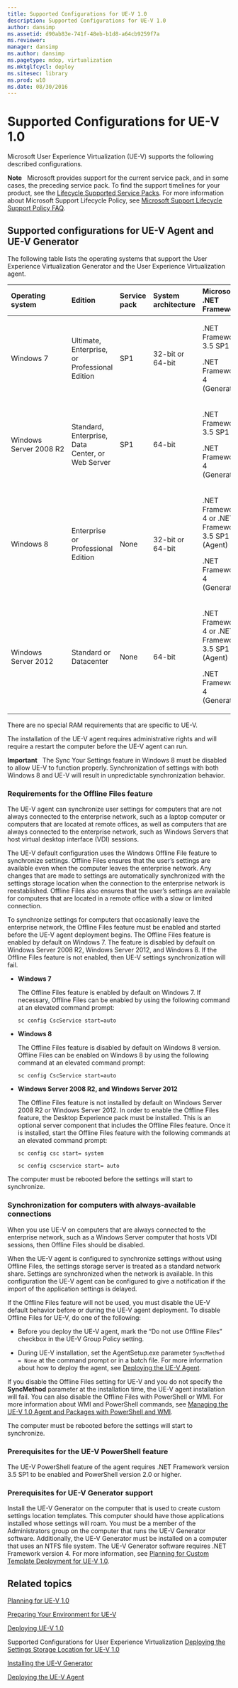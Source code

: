 ```yaml
---
title: Supported Configurations for UE-V 1.0
description: Supported Configurations for UE-V 1.0
author: dansimp
ms.assetid: d90ab83e-741f-48eb-b1d8-a64cb9259f7a
ms.reviewer: 
manager: dansimp
ms.author: dansimp
ms.pagetype: mdop, virtualization
ms.mktglfcycl: deploy
ms.sitesec: library
ms.prod: w10
ms.date: 08/30/2016
---
```



# Supported Configurations for UE-V 1.0


Microsoft User Experience Virtualization (UE-V) supports the following described configurations.

**Note**  
Microsoft provides support for the current service pack, and in some cases, the preceding service pack. To find the support timelines for your product, see the [Lifecycle Supported Service Packs](https://go.microsoft.com/fwlink/p/?LinkId=31975). For more information about Microsoft Support Lifecycle Policy, see [Microsoft Support Lifecycle Support Policy FAQ](https://go.microsoft.com/fwlink/p/?LinkId=31976).

 

## Supported configurations for UE-V Agent and UE-V Generator


The following table lists the operating systems that support the User Experience Virtualization Generator and the User Experience Virtualization agent.

<table>
<colgroup>
<col width="20%" />
<col width="20%" />
<col width="20%" />
<col width="20%" />
<col width="20%" />
</colgroup>
<thead>
<tr class="header">
<th align="left"><strong>Operating system</strong></th>
<th align="left"><strong>Edition</strong></th>
<th align="left"><strong>Service pack</strong></th>
<th align="left"><strong>System architecture</strong></th>
<th align="left"><strong>Microsoft .NET Framework</strong></th>
</tr>
</thead>
<tbody>
<tr class="odd">
<td align="left"><p>Windows 7</p></td>
<td align="left"><p>Ultimate, Enterprise, or Professional Edition</p></td>
<td align="left"><p>SP1</p></td>
<td align="left"><p>32-bit or 64-bit</p></td>
<td align="left"><p>.NET Framework 3.5 SP1</p>
<p>.NET Framework 4 (Generator)</p></td>
</tr>
<tr class="even">
<td align="left"><p>Windows Server 2008 R2</p></td>
<td align="left"><p>Standard, Enterprise, Data Center, or Web Server</p></td>
<td align="left"><p>SP1</p></td>
<td align="left"><p>64-bit</p></td>
<td align="left"><p>.NET Framework 3.5 SP1</p>
<p>.NET Framework 4 (Generator)</p></td>
</tr>
<tr class="odd">
<td align="left"><p>Windows 8</p></td>
<td align="left"><p>Enterprise or Professional Edition</p></td>
<td align="left"><p>None</p></td>
<td align="left"><p>32-bit or 64-bit</p></td>
<td align="left"><p>.NET Framework 4 or .NET Framework 3.5 SP1 (Agent)</p>
<p>.NET Framework 4 (Generator)</p></td>
</tr>
<tr class="even">
<td align="left"><p>Windows Server 2012</p></td>
<td align="left"><p>Standard or Datacenter</p></td>
<td align="left"><p>None</p></td>
<td align="left"><p>64-bit</p></td>
<td align="left"><p>.NET Framework 4 or .NET Framework 3.5 SP1 (Agent)</p>
<p>.NET Framework 4 (Generator)</p></td>
</tr>
</tbody>
</table>

 

There are no special RAM requirements that are specific to UE-V.

The installation of the UE-V agent requires administrative rights and will require a restart the computer before the UE-V agent can run.

**Important**  
The Sync Your Settings feature in Windows 8 must be disabled to allow UE-V to function properly. Synchronization of settings with both Windows 8 and UE-V will result in unpredictable synchronization behavior.

 

### <a href="" id="requirements-for-the-offline-files-feature-"></a>Requirements for the Offline Files feature

The UE-V agent can synchronize user settings for computers that are not always connected to the enterprise network, such as a laptop computer or computers that are located at remote offices, as well as computers that are always connected to the enterprise network, such as Windows Servers that host virtual desktop interface (VDI) sessions.

The UE-V default configuration uses the Windows Offline File feature to synchronize settings. Offline Files ensures that the user’s settings are available even when the computer leaves the enterprise network. Any changes that are made to settings are automatically synchronized with the settings storage location when the connection to the enterprise network is reestablished. Offline Files also ensures that the user’s settings are available for computers that are located in a remote office with a slow or limited connection.

To synchronize settings for computers that occasionally leave the enterprise network, the Offline Files feature must be enabled and started before the UE-V agent deployment begins. The Offline Files feature is enabled by default on Windows 7. The feature is disabled by default on Windows Server 2008 R2, Windows Server 2012, and Windows 8. If the Offline Files feature is not enabled, then UE-V settings synchronization will fail.

-   **Windows 7**

    The Offline Files feature is enabled by default on Windows 7. If necessary, Offline Files can be enabled by using the following command at an elevated command prompt:

    ``` syntax
    sc config CscService start=auto
    ```

-   **Windows 8**

    The Offline Files feature is disabled by default on Windows 8 version. Offline Files can be enabled on Windows 8 by using the following command at an elevated command prompt:

    ``` syntax
    sc config CscService start=auto
    ```

-   **Windows Server 2008 R2, and Windows Server 2012**

    The Offline Files feature is not installed by default on Windows Server 2008 R2 or Windows Server 2012. In order to enable the Offline Files feature, the Desktop Experience pack must be installed. This is an optional server component that includes the Offline Files feature. Once it is installed, start the Offline Files feature with the following commands at an elevated command prompt:

    ``` syntax
    sc config csc start= system
    ```

    ``` syntax
    sc config cscservice start= auto
    ```

The computer must be rebooted before the settings will start to synchronize.

### Synchronization for computers with always-available connections

When you use UE-V on computers that are always connected to the enterprise network, such as a Windows Server computer that hosts VDI sessions, then Offline Files should be disabled.

When the UE-V agent is configured to synchronize settings without using Offline Files, the settings storage server is treated as a standard network share. Settings are synchronized when the network is available. In this configuration the UE-V agent can be configured to give a notification if the import of the application settings is delayed.

If the Offline Files feature will not be used, you must disable the UE-V default behavior before or during the UE-V agent deployment. To disable Offline Files for UE-V, do one of the following:

-   Before you deploy the UE-V agent, mark the “Do not use Offline Files” checkbox in the UE-V Group Policy setting.

-   During UE-V installation, set the AgentSetup.exe parameter `SyncMethod = None` at the command prompt or in a batch file. For more information about how to deploy the agent, see [Deploying the UE-V Agent](deploying-the-ue-v-agent.md).

If you disable the Offline Files setting for UE-V and you do not specify the **SyncMethod** parameter at the installation time, the UE-V agent installation will fail. You can also disable the Offline Files with PowerShell or WMI. For more information about WMI and PowerShell commands, see [Managing the UE-V 1.0 Agent and Packages with PowerShell and WMI](managing-the-ue-v-10-agent-and-packages-with-powershell-and-wmi.md).

The computer must be rebooted before the settings will start to synchronize.

### Prerequisites for the UE-V PowerShell feature

The UE-V PowerShell feature of the agent requires .NET Framework version 3.5 SP1 to be enabled and PowerShell version 2.0 or higher.

### Prerequisites for UE-V Generator support

Install the UE-V Generator on the computer that is used to create custom settings location templates. This computer should have those applications installed whose settings will roam. You must be a member of the Administrators group on the computer that runs the UE-V Generator software. Additionally, the UE-V Generator must be installed on a computer that uses an NTFS file system. The UE-V Generator software requires .NET Framework version 4. For more information, see [Planning for Custom Template Deployment for UE-V 1.0](planning-for-custom-template-deployment-for-ue-v-10.md).

## Related topics


[Planning for UE-V 1.0](planning-for-ue-v-10.md)

[Preparing Your Environment for UE-V](preparing-your-environment-for-ue-v.md)

[Deploying UE-V 1.0](deploying-ue-v-10.md)

Supported Configurations for User Experience Virtualization
[Deploying the Settings Storage Location for UE-V 1.0](deploying-the-settings-storage-location-for-ue-v-10.md)

[Installing the UE-V Generator](installing-the-ue-v-generator.md)

[Deploying the UE-V Agent](deploying-the-ue-v-agent.md)

 

 





